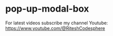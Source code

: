# pop-up-modal-box

For latest videos subscribe my channel Youtube: https://www.youtube.com/@RiteshCodesphere
